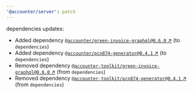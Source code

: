 ```yaml
---
'@accounter/server': patch
---
```

dependencies updates:
  - Added dependency [`@accounter/green-invoice-graphql@0.6.0`
    ↗︎](https://www.npmjs.com/package/@accounter/green-invoice-graphql/v/0.6.0) (to `dependencies`)
  - Added dependency [`@accounter/pcn874-generator@0.4.1`
    ↗︎](https://www.npmjs.com/package/@accounter/pcn874-generator/v/0.4.1) (to `dependencies`)
  - Removed dependency [`@accounter-toolkit/green-invoice-graphql@0.6.0`
    ↗︎](https://www.npmjs.com/package/@accounter-toolkit/green-invoice-graphql/v/0.6.0) (from
    `dependencies`)
  - Removed dependency [`@accounter-toolkit/pcn874-generator@0.4.1`
    ↗︎](https://www.npmjs.com/package/@accounter-toolkit/pcn874-generator/v/0.4.1) (from
    `dependencies`)
